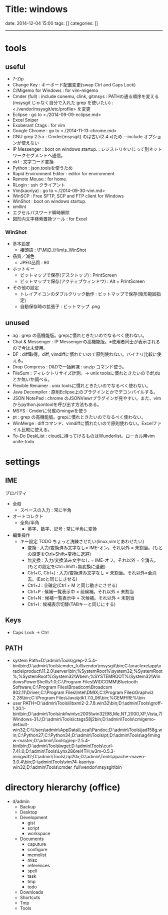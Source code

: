 Title: windows
==========
date: 2014-12-04 15:00
tags: []
categories: []
- - -
# tools
## useful
* 7-Zip
* Change Key               : キーボード配置変更(swap Ctrl and Caps Lock)
* C/Migemo for Windows     : for vim-migemo
* Cmder (full)             : include conemu, clink, gitmsys                                    : PATHの通る順序を変える(msysgit じゃなく自分で入れた grep を使いたい) : <./vendor/msysgit/etc/profile> を変更
* Eclipse                  : go to <./2014-09-09-eclipse.md>
* Excel Sniper
* Exuberant Ctags          : for vim
* Google Chrome            : go to <./2014-11-13-chrome.md>
* GNU grep 2.5.x           : Cmder(msysgit) のは古い(2.4.x)ため --include オプションが使えない
* IP Messenger             : boot on windows startup.                                          : レジストリをいじって別ネットワークセグメントへ通信。
* nkf                      : 文字コード変換
* Python                   : json.toolsを使うため
* Rapid Environment Editor : editor for environment
* Remote Mouse             : for home.
* RLogin                   : ssh クライアント
* Vim(kaoriya)             : go to <./2014-09-30-vim.md>
* WinSCP                   : Free SFTP, SCP and FTP client for Windows
* WinShot                  : boot on windows startup.
* xmllint
* エクセルパスワード瞬時解除
* 図形内文字検索置換ツール : for Excel

### WinShot
* 基本設定
	* 接頭語 : \F\M\D_\H\m\s_WinShot
* 品質／減色
	* JPEG品質 : 90
* ホットキー
	* ビットマップで保存(デスクトップ)         : PrintScreen
	* ビットマップで保存(アクティブウィンドウ) : Alt + PrintScreen
* その他の設定
	* トレイアイコンのダブルクリック動作 : ビットマップで保存(矩形範囲指定)
	* 自動保存時の拡張子                 : ビットマップ .png

## unused
* ag               : grep の高機能版。grepに慣れときたいのでなるべく使わない。
* Chat & Messenger : IP Messengerの高機能版。※使用者同士が表示されるので今は未使用。
* DF               : diff取得。diff, vimdiffに慣れたいので原則使わない。バイナリ比較に使える。
* Drop Compress    : D&Dで一括解凍 : unzip コマンド使う。
* FileSum          : ディレクトリサイズ計測。-> unix toolsに慣れときたいのでdf,duとか無いか調べる。
* Flexible Renamer : unix toolsに慣れときたいのでなるべく使わない。
* Java Decompiler  : 原則Eclipse上のプラグインとかでデコンパイルする。
* JSON NotePad     : chrome のJSONViewrプラグインが見やすい。また、vimからpython.jsontoolを呼び出す方法もある。
* MSYS             : Cmderに付属のmingwを使う
* pt               : grep の高機能版。grepに慣れときたいのでなるべく使わない。
* WinMerge         : diffコマンド、vimdiffに慣れたいので原則使わない。Excelファイル比較に使える。
* To-Do DeskList   : cloudに持ってけるものはWunderlist。ローカル用vim unite-todo

# settings
## IME
プロパティ

* 全般
	* スペースの入力 : 常に半角
* オートコレクト
	*  全角/半角
		*  英字、数字、記号 : 常に半角に変換
* 編集操作
	* キー設定 TODO ちょっと洗練させたい(linux,vimとあわせたい)
		* 変換           : 入力/変換済み文字なし= IME-オン。それ以外 = 未割当。(もとの設定をCtrl+Shift+変換に退避)
		* 無変換         : 入力/変換済み文字なし = IME-オフ。それ以外 = 全消去。(もとの設定をCtrl+Shift+無変換に退避)
		* Ctrl+C, Ctrl+] : 入力/変換済み文字なし = 未割当。それ以外=全消去。(Escと同じにさせる)
		* Ctrl+J         : 全確定(Ctrl + M と同じ動きにさせる)
		* Ctrl+P         : 候補一覧表示中 = 前候補。それ以外 = 未割当
		* Ctrl+N         : 候補一覧表示中 = 次候補。それ以外 = 未割当
		* Ctrl+I         : 候補表示切替(TABキーと同じにする)

## Keys
* Caps Lock -> Ctrl

## PATH
* system
		Path=D:\admin\Tools\grep-2.5.4-bin\bin;D:\admin\Tools\cmder_full\vendor\msysgit\bin;C:\oraclexe\app\oracle\product\11.2.0\server\bin;%SystemRoot%\system32;%SystemRoot%;%SystemRoot%\System32\Wbem;%SYSTEMROOT%\System32\WindowsPowerShell\v1.0\;C:\Program Files\WIDCOMM\Bluetooth Software\;C:\Program Files\Broadcom\Broadcom 802.11\Driver;C:\Program Files\Intel\DMIX;C:\Program Files\Graphviz 2.28\bin;C:\Program Files\Java\jdk1.7.0_06\bin;%GEMFIRE%\bin
* user
		PATH=D:\admin\Tools\libxml2-2.7.8.win32\bin;D:\admin\Tools\groff-1.20.1-bin\bin;D:\admin\Tools\nkfwin\vc2005\win32(98,Me,NT,2000,XP,Vista,7)Windows-31J;D:\admin\Tools\ctags58j2bin;D:\admin\Tools\cmigemo-default-win32;C:\Users\admin\AppData\Local\Pandoc\;D:\admin\Tools\jad158g.win;C:\Python27;C:\Python34;D:\admin\Tools\pt;D:\admin\Tools\ag4mingw-master;D:\admin\Tools\grep-2.5.4-bin\bin;D:\admin\Tools\wget;D:\admin\Tools\curl-7.41.0;D:\admin\Tools\Lynx286rel4TH;w3m-0.5.3-mingw32;D:\admin\Tools\zip20x;D:\admin\Tools\apache-maven-3.0.4\bin;D:\admin\Tools\vim74-kaoriya-win32;D:\admin\Tools\cmder_full\vendor\msysgit\bin

# directory hierarchy (office)
* d/admin
	* Backup
	* Desktop
	* Development
		* gist
		* script
		* workspace
	* Documents
		* caputure
		* configure
		* memolist
		* misc
		* references
		* spell
		* task
		* tmp
		* todo
	* Downloads
	* Shortcuts
	* Tmp
	* Tools

